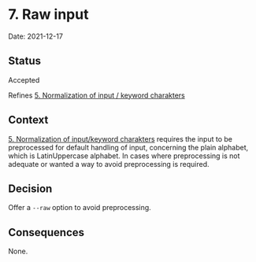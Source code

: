 # 7. Raw input

Date: 2021-12-17

## Status

Accepted

Refines [5. Normalization of input / keyword charakters](0005-normalization-of-input-keyword-charakters.md)

## Context

[5. Normalization of input/keyword charakters](0005-normalization-of-input-keyword-charakters.md) requires the input to be preprocessed for default handling of input, concerning the plain alphabet, which is LatinUppercase alphabet. In cases where preprocessing is not adequate or wanted a way to avoid preprocessing is required.

## Decision

Offer a `--raw` option to avoid preprocessing.

## Consequences

None.